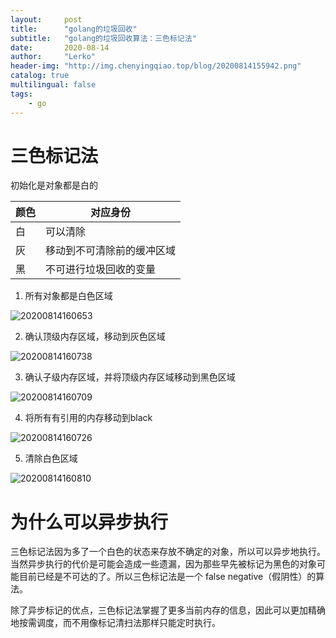 ```yaml
---
layout:     post
title:      "golang的垃圾回收"
subtitle:   "golang的垃圾回收算法：三色标记法"
date:       2020-08-14
author:     "Lerko"
header-img: "http://img.chenyingqiao.top/blog/20200814155942.png"
catalog: true
multilingual: false
tags:
    - go
---
```


# 三色标记法

初始化是对象都是白的

| 颜色  | 对应身份  |
|---|---|
|  白 |  可以清除 |
|  灰 |  移动到不可清除前的缓冲区域 |
|  黑 |  不可进行垃圾回收的变量 |

1. 所有对象都是白色区域

![20200814160653](http://img.chenyingqiao.top/blog/20200814160653.png)

2. 确认顶级内存区域，移动到灰色区域

![20200814160738](http://img.chenyingqiao.top/blog/20200814160738.png)

3. 确认子级内存区域，并将顶级内存区域移动到黑色区域

![20200814160709](http://img.chenyingqiao.top/blog/20200814160709.png)

4. 将所有有引用的内存移动到black

![20200814160726](http://img.chenyingqiao.top/blog/20200814160726.png)

5. 清除白色区域

![20200814160810](http://img.chenyingqiao.top/blog/20200814160810.png)

# 为什么可以异步执行

三色标记法因为多了一个白色的状态来存放不确定的对象，所以可以异步地执行。当然异步执行的代价是可能会造成一些遗漏，因为那些早先被标记为黑色的对象可能目前已经是不可达的了。所以三色标记法是一个 false negative（假阴性）的算法。

除了异步标记的优点，三色标记法掌握了更多当前内存的信息，因此可以更加精确地按需调度，而不用像标记清扫法那样只能定时执行。